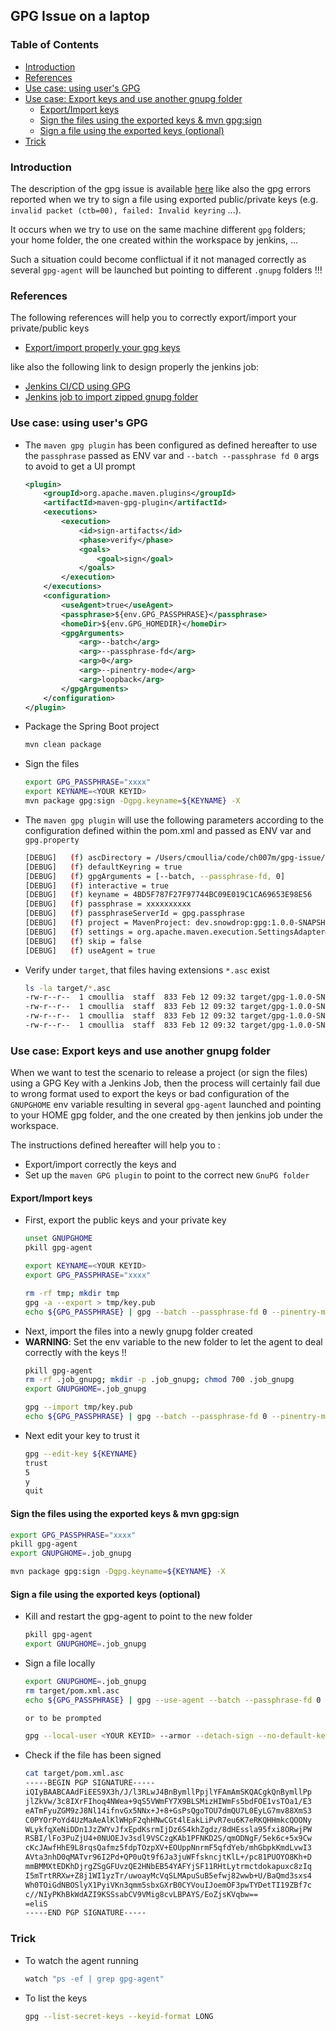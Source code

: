 ## GPG Issue on a laptop

### Table of Contents

  * [Introduction](#introduction)
  * [References](#references)
  * [Use case: using user's GPG](#use-case-using-users-gpg)
  * [Use case: Export keys and use another gnupg folder](#use-case-export-keys-and-use-another-gnupg-folder)
    * [Export/Import keys](#exportimport-keys)
    * [Sign the files using the exported keys &amp; mvn gpg:sign](#sign-the-files-using-the-exported-keys--mvn-gpgsign)
    * [Sign a file using the exported keys (optional)](#sign-a-file-using-the-exported-keys-optional)
  * [Trick](#trick)
  
### Introduction

The description of the gpg issue is available [here](https://gist.github.com/cmoulliard/e5c56d34f690b719c66e95ec79a676ef#gistcomment-3628065) like also the gpg errors
reported when we try to sign a file using exported public/private keys (e.g. `invalid packet (ctb=00), failed: Invalid keyring` ...).

It occurs when we try to use on the same machine different `gpg` folders; your home folder, the one created within the workspace by jenkins, ...

Such a situation could become conflictual if it not managed correctly as several `gpg-agent` will be launched but pointing to different `.gnupg` folders !!!

### References

The following references will help you to correctly export/import your private/public keys

- [Export/import properly  your gpg keys](https://www.debuntu.org/how-to-importexport-gpg-key-pair/)

like also the following link to design properly the jenkins job:

- [Jenkins CI/CD using GPG](https://www.cloudbees.com/blog/continuous-deployment-maven-central-apache-maven)
- [Jenkins job to import zipped gnupg folder](https://github.com/stephenc/git-timestamp-maven-plugin/blob/1973be25c750b6ba98b6fb8200cecd7920b05b80/Jenkinsfile#L22-L54)

### Use case: using user's GPG 

- The `maven gpg plugin` has been configured as defined hereafter to use the `passphrase` passed as ENV var and `--batch --passphrase fd 0` args to avoid to get a UI prompt
  ```xml
  <plugin>
      <groupId>org.apache.maven.plugins</groupId>
      <artifactId>maven-gpg-plugin</artifactId>
      <executions>
          <execution>
              <id>sign-artifacts</id>
              <phase>verify</phase>
              <goals>
                  <goal>sign</goal>
              </goals>
          </execution>
      </executions>
      <configuration>
          <useAgent>true</useAgent>
          <passphrase>${env.GPG_PASSPHRASE}</passphrase>
          <homeDir>${env.GPG_HOMEDIR}</homeDir>
          <gpgArguments>
              <arg>--batch</arg>
              <arg>--passphrase-fd</arg>
              <arg>0</arg>
              <arg>--pinentry-mode</arg>
              <arg>loopback</arg>
          </gpgArguments>
      </configuration>
  </plugin>
  ```
- Package the Spring Boot project
  ```bash
  mvn clean package
  ```
- Sign the files
  ```bash
  export GPG_PASSPHRASE="xxxx"
  export KEYNAME=<YOUR KEYID>
  mvn package gpg:sign -Dgpg.keyname=${KEYNAME} -X
  ```
- The `maven gpg plugin` will use the following parameters according to the configuration defined within the pom.xml and passed as ENV var and `gpg.property`
  ```bash
  [DEBUG]   (f) ascDirectory = /Users/cmoullia/code/ch007m/gpg-issue/target/gpg
  [DEBUG]   (f) defaultKeyring = true
  [DEBUG]   (f) gpgArguments = [--batch, --passphrase-fd, 0]
  [DEBUG]   (f) interactive = true
  [DEBUG]   (f) keyname = 4BD5F787F27F97744BC09E019C1CA69653E98E56
  [DEBUG]   (f) passphrase = xxxxxxxxxx
  [DEBUG]   (f) passphraseServerId = gpg.passphrase
  [DEBUG]   (f) project = MavenProject: dev.snowdrop:gpg:1.0.0-SNAPSHOT @ /Users/cmoullia/code/ch007m/gpg-issue/pom.xml
  [DEBUG]   (f) settings = org.apache.maven.execution.SettingsAdapter@616a06e3
  [DEBUG]   (f) skip = false
  [DEBUG]   (f) useAgent = true
  ```
- Verify under `target`, that files having extensions `*.asc` exist
  ```bash
  ls -la target/*.asc
  -rw-r--r--  1 cmoullia  staff  833 Feb 12 09:32 target/gpg-1.0.0-SNAPSHOT.jar.asc
  -rw-r--r--  1 cmoullia  staff  833 Feb 12 09:32 target/gpg-1.0.0-SNAPSHOT.jar.asc.asc
  -rw-r--r--  1 cmoullia  staff  833 Feb 12 09:32 target/gpg-1.0.0-SNAPSHOT.pom.asc
  -rw-r--r--  1 cmoullia  staff  833 Feb 12 09:32 target/gpg-1.0.0-SNAPSHOT.pom.asc.asc
  ```

### Use case: Export keys and use another gnupg folder

When we want to test the scenario to release a project (or sign the files) using a GPG Key with a Jenkins Job, then the process will certainly fail 
due to wrong format used to export the keys or bad configuration of the `GNUPGHOME` env variable resulting in several `gpg-agent` launched and pointing to your 
HOME gpg folder, and the one created by then jenkins job under the workspace.

The instructions defined hereafter will help you to :
- Export/import correctly the keys and
- Set up the `maven GPG plugin` to point to the correct new `GnuPG folder`

#### Export/Import keys

- First, export the public keys and your private key
  ```bash
  unset GNUPGHOME
  pkill gpg-agent
  
  export KEYNAME=<YOUR KEYID>
  export GPG_PASSPHRASE="xxxx"
  
  rm -rf tmp; mkdir tmp
  gpg -a --export > tmp/key.pub
  echo ${GPG_PASSPHRASE} | gpg --batch --passphrase-fd 0 --pinentry-mode loopback -a --export-secret-keys ${KEYNAME} > tmp/private.key
  ```
- Next, import the files into a newly gnupg folder created
- **WARNING**: Set the env variable to the new folder to let the agent to deal correctly with the keys !!
  ```bash
  pkill gpg-agent
  rm -rf .job_gnupg; mkdir -p .job_gnupg; chmod 700 .job_gnupg 
  export GNUPGHOME=.job_gnupg
  
  gpg --import tmp/key.pub
  echo ${GPG_PASSPHRASE} | gpg --batch --passphrase-fd 0 --pinentry-mode loopback --allow-secret-key-import --import tmp/private.key
  ```
- Next edit your key to trust it
  ```bash
  gpg --edit-key ${KEYNAME}
  trust
  5
  y 
  quit
  ```
#### Sign the files using the exported keys & mvn gpg:sign

```bash
export GPG_PASSPHRASE="xxxx"
pkill gpg-agent
export GNUPGHOME=.job_gnupg

mvn package gpg:sign -Dgpg.keyname=${KEYNAME} -X
```

#### Sign a file using the exported keys (optional)

- Kill and restart the gpg-agent to point to the new folder
  ```bash
  pkill gpg-agent
  export GNUPGHOME=.job_gnupg
  ```
- Sign a file locally
  ```bash
  export GNUPGHOME=.job_gnupg
  rm target/pom.xml.asc
  echo ${GPG_PASSPHRASE} | gpg --use-agent --batch --passphrase-fd 0 --pinentry-mode loopback --local-user ${KEYNAME} --armor --detach-sign --no-default-keyring --output target/pom.xml.asc pom.xml

  or to be prompted
  
  gpg --local-user <YOUR KEYID> --armor --detach-sign --no-default-keyring --output target/pom.xml.asc pom.xml
  ```
- Check if the file has been signed
  ```bash
  cat target/pom.xml.asc
  -----BEGIN PGP SIGNATURE-----
  iQIyBAABCAAdFiEES9X3h/J/l3RLwJ4BnBymllPpjlYFAmAmSKQACgkQnBymllPp
  jlZkVw/3c8IXrFIhoq4NWea+9qS5VWmFY7X9BLSMizHIWmFs5bdFOE1vsTOa1/E3
  eATmFyuZGM9zJ8Nl14ifnvGx5NNx+J+8+GsPsQgoTOU7dmQU7L0EyLG7mv88XmS3
  C0PYOrPoYd4UzMaAeAlKlWHpF2qhHNwCGt4lEakLiPvR7eu6K7eRKQHHmkcQOONy
  WLykfqXeNiDDn1JzZWYvJfxEpdKsrmIjDz6S4khZgdz/8dHEssla95fxi8ORwjPW
  RSBI/lFo3PuZjU4+0NUOEJv3sdl9VSCzgKAb1PFNKD2S/qmODNgF/5ek6c+5x9Cw
  cKcJAwfHhE9L8rqsQafmz5fdpTOzpXV+EOUppNnrmF5qfdYeb/mhGbpkKmdLvwI3
  AVta3nhD0qMATvr96I2Pd+QP0uQt9f6Ja3juWFfskncjtKlL+/pc81PUOYO8Kh+D
  mmBMMXtEDKhDjrgZSgGFUvzQE2HNbEB54YAFYjSF11RHtLytrmctdokapuxc8zIq
  I5mTrtRRXw+Z8j1WI1yzTr/uwoayMcVqSLMApuSuB5efwj82wwb+U/BaQmd3sxs4
  Wh0TOiGdNBOSlyX1PyiVKn3qmm5sbxGXrB0CYVouIJoemOF3pwTYDetTI19ZBf7c
  c//NIyPKhBkWdAZI9KSSsabCV9VMig8cvLBPAYS/EoZjsKVqbw==
  =eliS
  -----END PGP SIGNATURE-----
  ```

### Trick

- To watch the agent running
  ```bash
  watch "ps -ef | grep gpg-agent"
  ```
- To list the keys
  ```bash
  gpg --list-secret-keys --keyid-format LONG
  ```